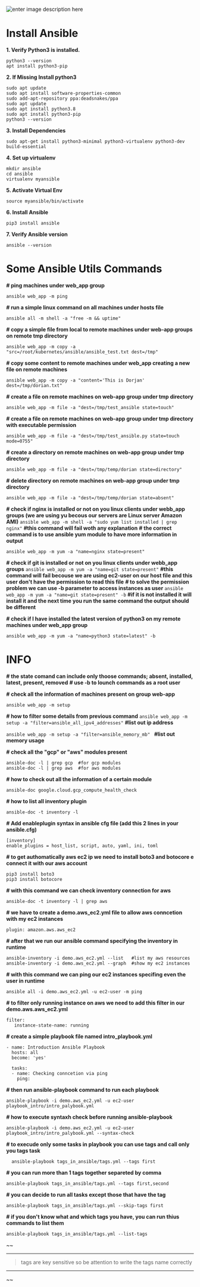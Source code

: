 ![enter image description here](https://netapp.io/wp-content/uploads/2018/05/ansible.png)

# Install Ansible
**1. Verify Python3 is installed.**

    python3 --version
    apt install python3-pip

**2. If Missing Install python3**

    sudo apt update
    sudo apt install software-properties-common
    sudo add-apt-repository ppa:deadsnakes/ppa
    sudo apt update
    sudo apt install python3.8
    sudo apt install python3-pip
    python3 --version


**3. Install Dependencies**

    sudo apt-get install python3-minimal python3-virtualenv python3-dev build-essential
  
**4. Set up virtualenv**

    mkdir ansible
    cd ansible
    virtualenv myansible

**5. Activate Virtual Env**

    source myansible/bin/activate

**6. Install Ansible**

    pip3 install ansible

**7. Verify Ansible version**

    ansible --version


# Some Ansible Utils Commands
**# ping machines under web_app group**

    ansible web_app -m ping

**# run a simple linux command on all machines under hosts file**

    ansible all -m shell -a "free -m && uptime"

**# copy a simple file from local to remote machines under web-app groups on remote tmp directory**

    ansible web_app -m copy -a "src=/root/kubernetes/ansible/ansible_test.txt dest=/tmp"

**# copy some content to remote machines under web_app creating a new file on remote machines**

    ansible web_app -m copy -a "content='This is Dorjan' dest=/tmp/dorian.txt"

**# create a file on remote machines on web-app group under tmp directory**

    ansible web_app -m file -a "dest=/tmp/test_ansible state=touch"

**# create a file on remote machines on web-app group under tmp directory with executable permission**

    ansible web_app -m file -a "dest=/tmp/test_ansible.py state=touch mode=0755"

**# create a directory on remote machines on web-app group under tmp directory**

    ansible web_app -m file -a "dest=/tmp/temp/dorian state=directory"

**# delete directory on remote machines on web-app group under tmp directory**

    ansible web_app -m file -a "dest=/tmp/temp/dorian state=absent"

**# check if nginx is installed or not on you linux clients under webb_app groups (we are using yu becous our servers are Linux server Amazon AMI)**
`ansible web_app -m shell -a "sudo yum list installed | grep nginx"` **#this command will fail woth any explanation**
**# the correct command is to use ansible yum module to have more information in output**

    ansible web_app -m yum -a "name=nginx state=present"

**# check if git is installed or not on you linux clients under webb_app groups**
`ansible web_app -m yum -a "name=git state=present"` **#this command will fail becouse we are using ec2-user on our host file and this user don't have the permission to read this file**
**# to solve the permission problem we can use -b parameter to access instances as user**
`ansible web_app -m yum -a "name=git state=present" -b` **#if it is not installed it will install it and the next time you run the same command the output should be different**

**# check if I have installed the latest version of python3 on my remote machines under web_app group**

    ansible web_app -m yum -a "name=python3 state=latest" -b

# INFO
**# the state comand can include only thoose commands; absent, installed, latest, present, removed** 
**# use -b to lounch commands as a root user**

**# check all the information of machines present on group web-app**

    ansible web_app -m setup

**# how to filter some details from previous command**
`ansible web_app -m setup -a "filter=ansible_all_ipv4_addresses"`  **#list out ip address**

   `ansible web_app -m setup -a "filter=ansible_memory_mb" ` **#list out memory usage**

**# check all the "gcp" or "aws" modules present**

    ansible-doc -l | grep gcp  #for gcp modules
    ansible-doc -l | grep aws  #for aws modules

**# how to check out all the information of a certain module**

    ansible-doc google.cloud.gcp_compute_health_check

**# how to list all inventory plugin**

    ansible-doc -t inventory -l

**# Add enableplugin syntax in ansible cfg file (add this 2 lines in your ansible.cfg)**

    [inventory]
    enable_plugins = host_list, script, auto, yaml, ini, toml

**# to get authomatically aws ec2 ip we need to install boto3 and botocore e connect it with our aws account**

    pip3 install boto3
    pip3 install botocore

**# with this command we can check inventory connection for aws**

    ansible-doc -t inventory -l | grep aws

**# we have to create a demo.aws_ec2.yml file to allow aws conncetion with my ec2 instances**

    plugin: amazon.aws.aws_ec2

**# after that we run our ansible command specifying the inventory in runtime**

    ansible-inventory -i demo.aws_ec2.yml --list   #list my aws resources
    ansible-inventory -i demo.aws_ec2.yml --graph  #show my ec2 instances

**# with this command we can ping our ec2 instances specifing even the user in runtime**

    ansible all -i demo.aws_ec2.yml -u ec2-user -m ping

**# to filter only running instance on aws we need to add this filter in our demo.aws.aws_ec2.yml**

    filter:
       instance-state-name: running

**# create a simple playbook file named intro_playbook.yml**

    - name: Introduction Ansible Playbook
      hosts: all
      become: 'yes'
    
      tasks:
      - name: Checking conncetion via ping
        ping:


**# then run ansible-playbook command to run each playbook**

    ansible-playbook -i demo.aws_ec2.yml -u ec2-user playbook_intro/intro_palybook.yml

**# how to execute syntaxh check before running ansible-playbook**

    ansible-playbook -i demo.aws_ec2.yml -u ec2-user playbook_intro/intro_palybook.yml --syntax-check

**# to execude only some tasks in playbook you can use tags and call only you tags task**

      ansible-playbook tags_in_ansible/tags.yml --tags first

**# you can run more than 1 tags together separeted by comma**

    ansible-playbook tags_in_ansible/tags.yml --tags first,second

**# you can decide to run all tasks except those that have the tag**

    ansible-playbook tags_in_ansible/tags.yml --skip-tags first

**# if you don't know what and which tags you have, you can run thius commands to list them**

    ansible-playbook tags_in_ansible/tags.yml --list-tags

~~

***

> tags are key sensitive so be attention to write the tags name correctly

***

~~
